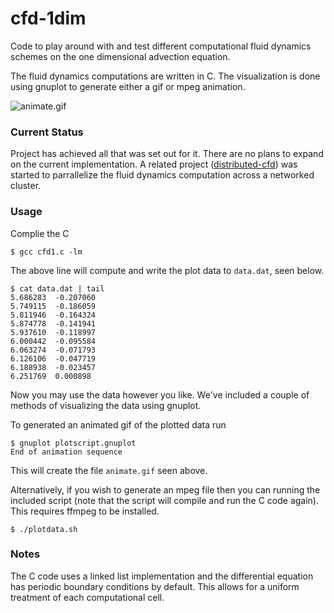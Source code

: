 # cfd-1dim
Code to play around with and test different computational fluid dynamics schemes on the one dimensional advection equation.

The fluid dynamics computations are written in C. The visualization is done using gnuplot to generate either a gif or mpeg animation.

![animate.gif](http://i.imgur.com/VwUWzsQ.gif 'animate.gif')

### Current Status
Project has achieved all that was set out for it. There are no plans to expand on the current implementation. A related project ([distributed-cfd](https://github.com/alexbeloi/distributed-cfd)) was started to parrallelize the fluid dynamics computation across a networked cluster.

### Usage
Complie the C
```
$ gcc cfd1.c -lm

```
The above line will compute and write the plot data to `data.dat`, seen below.
```
$ cat data.dat | tail
5.686283  -0.207060
5.749115  -0.186059
5.811946  -0.164324
5.874778  -0.141941
5.937610  -0.118997
6.000442  -0.095584
6.063274  -0.071793
6.126106  -0.047719
6.188938  -0.023457
6.251769  0.000898
```
Now you may use the data however you like. We've included a couple of methods of visualizing the data using gnuplot.

To generated an animated gif of the plotted data run
```
$ gnuplot plotscript.gnuplot
End of animation sequence
```
This will create the file `animate.gif` seen above.

Alternatively, if you wish to generate an mpeg file then you can running the included script (note that the script will compile and run the C code again). This requires ffmpeg to be installed.
```
$ ./plotdata.sh
```
### Notes

The C code uses a linked list implementation and the differential equation has periodic boundary conditions by default. This allows for a uniform treatment of each computational cell.
